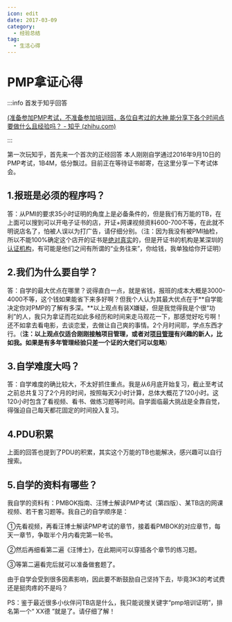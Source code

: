 ```yaml
---
icon: edit
date: 2017-03-09
category:
  - 经验总结
tag:
  - 生活心得
---
```

# PMP拿证心得

:::info 首发于知乎回答

[(准备参加PMP考试，不准备参加培训班，各位自考过的大神 能分享下各个时间点要做什么且经验吗？ - 知乎 (zhihu.com)](https://www.zhihu.com/question/48980808/answer/127145608)

:::

第一次玩知乎，首先来一个首次的正经回答 本人刚刚自学通过2016年9月10日的PMP考试，1B4M，低分飘过。目前正在等待证书邮寄，在这里分享一下考试体会。

## **1.报班是必须的程序吗？**

答：从PMI的要求35小时证明的角度上是必备条件的，但是我们有万能的TB，在上面可以搜到可以开电子证书的店，开证+网课视频资料600-700不等，在此就不明说店名了，怕被人误以为打广告，请仔细分别。（注：因为我没有被PMI抽检，所以不能100%确定这个店开的证书是[绝对真实](https://www.zhihu.com/search?q=绝对真实&search_source=Entity&hybrid_search_source=Entity&hybrid_search_extra={)的，但是开证书的机构是某深圳的[认证机构](https://www.zhihu.com/search?q=认证机构&search_source=Entity&hybrid_search_source=Entity&hybrid_search_extra={)，有可能是他们之间有所谓的“业务往来”，你给钱，我单独给你开证明）

## **2.我们为什么要自学？**

答：自学的最大优点在哪里？说得直白一点，就是省钱，报班的成本大概是3000-4000不等，这个钱如果能省下来多好啊？但我个人认为其最大优点在于**自学能决定你对PMP的了解有多深。**以上观点有装X嫌疑，但是我觉得我是个很“功利”的人，我只为拿证而花如此多经历和时间来走马观花一下，那感觉好吃亏啊！还不如拿去看电影，去谈恋爱，去做让自己爽的事情。2个月时间耶，学点东西才行。（**注：以上观点仅适合刚刚接触项目管理，或者对[项目管理](https://www.zhihu.com/search?q=项目管理&search_source=Entity&hybrid_search_source=Entity&hybrid_search_extra={)有兴趣的新人，比如我。如果是有多年管理经验只差一个证的大佬们可以忽略**）

## **3.自学难度大吗？**

答：自学难度的确比较大，不太好抓住重点。我是从6月底开始复习，截止至考试之前总共复习了2个月的时间，按照每天2小时计算，总体大概花了120小时。这120小时包含了看视频、看书、做练习题等时间。自学面临最大挑战是全靠自觉，得强迫自己每天都花固定的时间投入复习。

## **4.PDU积累**

上面的回答也提到了PDU的积累，其实这个万能的TB也能解决，感兴趣可以自行搜索。

## **5.自学的资料有哪些？**

我自学的资料有：PMBOK指南、汪博士解读PMP考试（第四版）、某TB店的网课视频、若干套习题等。我自己的自学顺序是：

①先看视频，再看汪博士解读PMP考试的章节，接着看PMBOK的对应章节，每天一章节，争取半个月内看完第一轮书。

②然后再细看第二遍《汪博士》，在此期间可以穿插各个章节的练习题。

③等第二遍看完后就可以准备做套题了。

由于自学会受到很多因素影响，因此要不断鼓励自己坚持下去，毕竟3K3的考试费还是挺肉疼的不是吗？

PS：鉴于最近很多小伙伴问TB店是什么，我只能说搜关键字“pmp培训证明”，排名第一个“ XX德 ”就是了。请仔细了解！
